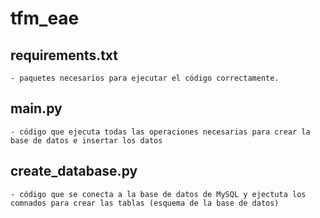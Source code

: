 # tfm_eae

## requirements.txt 
    - paquetes necesarios para ejecutar el código correctamente.

## main.py 
    - código que ejecuta todas las operaciones necesarias para crear la base de datos e insertar los datos

## create_database.py 
    - código que se conecta a la base de datos de MySQL y ejectuta los comnados para crear las tablas (esquema de la base de datos)
